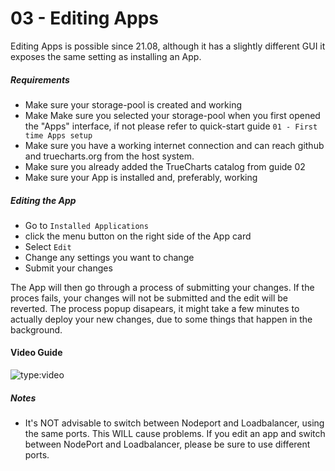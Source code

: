 # 03 - Editing Apps

Editing Apps is possible since 21.08, although it has a slightly different GUI it exposes the same setting as installing an App.

##### Requirements

- Make sure your storage-pool is created and working
- Make Make sure you selected your storage-pool when you first opened the "Apps" interface, if not please refer to quick-start guide `01 - First time Apps setup`
- Make sure you have a working internet connection and can reach github and truecharts.org from the host system.
- Make sure you already added the TrueCharts catalog from guide 02
- Make sure your App is installed and, preferably, working

##### Editing the App

- Go to `Installed Applications`
- click the menu button on the right side of the App card
- Select `Edit`
- Change any settings you want to change
- Submit your changes

The App will then go through a process of submitting your changes. If the proces fails, your changes will not be submitted and the edit will be reverted.
The process popup disapears, it might take a few minutes to actually deploy your new changes, due to some things that happen in the background.

#### Video Guide

![type:video](https://www.youtube.com/embed/UyqM798Arbo)

##### Notes

- It's NOT advisable to switch between Nodeport and Loadbalancer, using the same ports. This WILL cause problems. If you edit an app and switch between NodePort and Loadbalancer, please be sure to use different ports.
